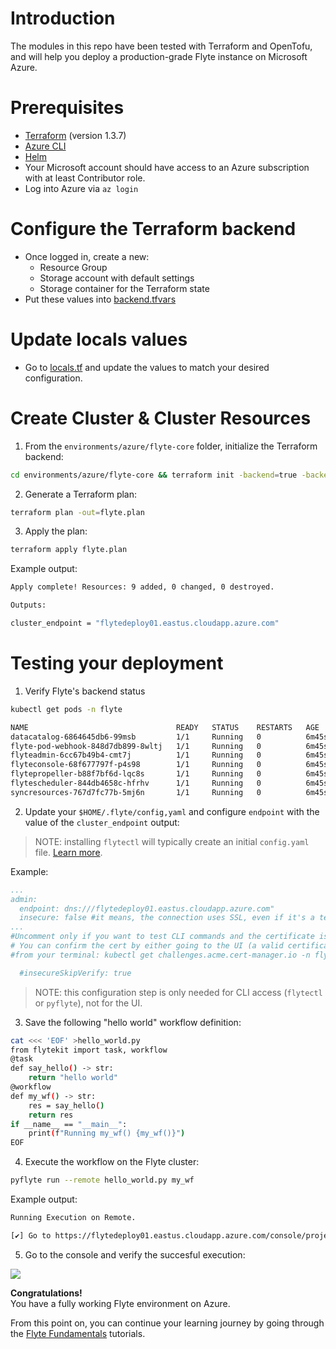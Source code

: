 # Introduction

The modules in this repo have been tested with Terraform and OpenTofu, and will help you deploy a production-grade Flyte instance on Microsoft Azure. 

# Prerequisites

- [Terraform](https://developer.hashicorp.com/terraform/tutorials/aws-get-started/install-cli#install-terraform) (version 1.3.7)
- [Azure CLI](https://learn.microsoft.com/en-us/cli/azure/install-azure-cli#install)
- [Helm](https://helm.sh/docs/intro/install/#through-package-managers)
- Your Microsoft account should have access to an Azure subscription with at least Contributor role.
- Log into Azure via `az login`


# Configure the Terraform backend

- Once logged in, create a new:
    - Resource Group
    - Storage account with default settings
    - Storage container for the Terraform state
- Put these values into [backend.tfvars](./backend.tfvars)

# Update locals values

- Go to [locals.tf](./locals.tf) and update the values to match your desired configuration.


# Create Cluster & Cluster Resources
1. From the `environments/azure/flyte-core` folder, initialize the Terraform backend:

```bash
cd environments/azure/flyte-core && terraform init -backend=true -backend-config=backend.tfvars
```
2. Generate a Terraform plan:

```bash
terraform plan -out=flyte.plan
```
3. Apply the plan:
```bash
terraform apply flyte.plan
```
Example output:
```bash
Apply complete! Resources: 9 added, 0 changed, 0 destroyed.

Outputs:

cluster_endpoint = "flytedeploy01.eastus.cloudapp.azure.com"
```

# Testing your deployment

1. Verify Flyte's backend status


```bash
kubectl get pods -n flyte

NAME                                 READY   STATUS    RESTARTS   AGE
datacatalog-6864645db6-99msb         1/1     Running   0          6m45s
flyte-pod-webhook-848d7db899-8wltj   1/1     Running   0          6m45s
flyteadmin-6cc67b49b4-cmt7j          1/1     Running   0          6m45s
flyteconsole-68f677797f-p4s98        1/1     Running   0          6m45s
flytepropeller-b88f7bf6d-lqc8s       1/1     Running   0          6m45s
flytescheduler-844db4658c-hfrhv      1/1     Running   0          6m45s
syncresources-767d7fc77b-5mj6n       1/1     Running   0          6m45s
```
2. Update your `$HOME/.flyte/config,yaml` and configure `endpoint` with the value of the `cluster_endpoint` output:
>NOTE: installing `flytectl` will typically create an initial `config.yaml` file. [Learn more](https://docs.flyte.org/projects/flytectl/en/latest/#installation).

Example:
```yaml
...
admin:
  endpoint: dns:///flytedeploy01.eastus.cloudapp.azure.com" 
  insecure: false #it means, the connection uses SSL, even if it's a temporary cert-manager cert.
...
#Uncomment only if you want to test CLI commands and the certificate is not generated yet.
# You can confirm the cert by either going to the UI (a valid certificate should be used) or
#from your terminal: kubectl get challenges.acme.cert-manager.io -n flyte (there should not be any pending challenge). With this flag enabled, SSL is still used but the client doesn't verify the certificate chain.

  #insecureSkipVerify: true 
```
> NOTE: this configuration step is only needed for CLI access (`flytectl` or `pyflyte`), not for the UI.


3. Save the following "hello world" workflow definition:
```bash
cat <<< 'EOF' >hello_world.py
from flytekit import task, workflow
@task
def say_hello() -> str:
    return "hello world"
@workflow
def my_wf() -> str:
    res = say_hello()
    return res
if __name__ == "__main__":
    print(f"Running my_wf() {my_wf()}")
EOF
```
4. Execute the workflow on the Flyte cluster:
```bash
pyflyte run --remote hello_world.py my_wf
```
Example output:
```bash
Running Execution on Remote.

[✔] Go to https://flytedeploy01.eastus.cloudapp.azure.com/console/projects/flytesnacks/domains/development/executions/fae18cf6750bd4d64bc7 to see execution in the console.
```
5. Go to the console and verify the succesful execution:

![](https://raw.githubusercontent.com/flyteorg/static-resources/main/common/flyte-on-azure-execution.png)  

**Congratulations!**  
You have a fully working Flyte environment on Azure.

From this point on, you can continue your learning journey by going through the [Flyte Fundamentals](https://docs.flyte.org/en/latest/flyte_fundamentals/index.html) tutorials.
